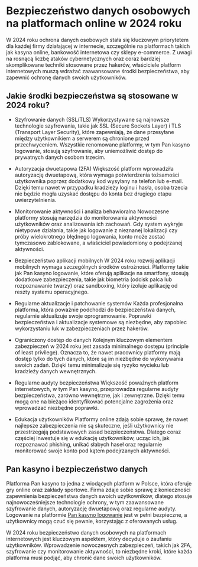 # Bezpieczeństwo danych osobowych na platformach online w 2024 roku

W 2024 roku ochrona danych osobowych stała się kluczowym priorytetem dla każdej firmy działającej w internecie, szczególnie na platformach takich jak kasyna online, bankowość internetowa czy sklepy e-commerce. Z uwagi na rosnącą liczbę ataków cybernetycznych oraz coraz bardziej skomplikowane techniki stosowane przez hakerów, właściciele platform internetowych muszą wdrażać zaawansowane środki bezpieczeństwa, aby zapewnić ochronę danych swoich użytkowników.

## Jakie środki bezpieczeństwa są stosowane w 2024 roku?
- Szyfrowanie danych (SSL/TLS)
Wykorzystywane są najnowsze technologie szyfrowania, takie jak SSL (Secure Sockets Layer) i TLS (Transport Layer Security), które zapewniają, że dane przesyłane między użytkownikiem a serwerem są chronione przed przechwyceniem. Wszystkie renomowane platformy, w tym Pan kasyno logowanie, stosują szyfrowanie, aby uniemożliwić dostęp do prywatnych danych osobom trzecim.

- Autoryzacja dwuetapowa (2FA)
Większość platform wprowadziła autoryzację dwuetapową, która wymaga potwierdzenia tożsamości użytkownika poprzez dodatkowy kod wysyłany na telefon lub e-mail. Dzięki temu nawet w przypadku kradzieży loginu i hasła, osoba trzecia nie będzie mogła uzyskać dostępu do konta bez drugiego etapu uwierzytelnienia.

- Monitorowanie aktywności i analiza behawioralna
Nowoczesne platformy stosują narzędzia do monitorowania aktywności użytkowników oraz analizowania ich zachowań. Gdy system wykryje nietypowe działania, takie jak logowanie z nieznanej lokalizacji czy próby wielokrotnego błędnego logowania, konto może zostać tymczasowo zablokowane, a właściciel powiadomiony o podejrzanej aktywności.

- Bezpieczeństwo aplikacji mobilnych
W 2024 roku rozwój aplikacji mobilnych wymaga szczególnych środków ostrożności. Platformy takie jak Pan kasyno logowanie, które oferują aplikacje na smartfony, stosują dodatkowe zabezpieczenia, takie jak biometria (odcisk palca lub rozpoznawanie twarzy) oraz sandboxing, który izoluje aplikację od reszty systemu operacyjnego.

- Regularne aktualizacje i patchowanie systemów
Każda profesjonalna platforma, która poważnie podchodzi do bezpieczeństwa danych, regularnie aktualizuje swoje oprogramowanie. Poprawki bezpieczeństwa i aktualizacje systemowe są niezbędne, aby zapobiec wykorzystaniu luk w zabezpieczeniach przez hakerów.

- Ograniczony dostęp do danych
Kolejnym kluczowym elementem zabezpieczeń w 2024 roku jest zasada minimalnego dostępu (principle of least privilege). Oznacza to, że nawet pracownicy platformy mają dostęp tylko do tych danych, które są im niezbędne do wykonywania swoich zadań. Dzięki temu minimalizuje się ryzyko wycieku lub kradzieży danych wewnętrznych.

- Regularne audyty bezpieczeństwa
Większość poważnych platform internetowych, w tym Pan kasyno, przeprowadza regularne audyty bezpieczeństwa, zarówno wewnętrzne, jak i zewnętrzne. Dzięki temu mogą one na bieżąco identyfikować potencjalne zagrożenia oraz wprowadzać niezbędne poprawki.

- Edukacja użytkowników
Platformy online zdają sobie sprawę, że nawet najlepsze zabezpieczenia nie są skuteczne, jeśli użytkownicy nie przestrzegają podstawowych zasad bezpieczeństwa. Dlatego coraz częściej inwestuje się w edukację użytkowników, ucząc ich, jak rozpoznawać phishing, unikać słabych haseł oraz regularnie monitorować swoje konto pod kątem podejrzanych aktywności.

## Pan kasyno i bezpieczeństwo danych
Platforma Pan kasyno to jedna z wiodących platform w Polsce, która oferuje gry online oraz zakłady sportowe. Firma zdaje sobie sprawę z konieczności zapewnienia bezpieczeństwa danych swoich użytkowników, dlatego stosuje najnowocześniejsze technologie ochrony, w tym zaawansowane szyfrowanie danych, autoryzację dwuetapową oraz regularne audyty. Logowanie na platformie <a href="https://pankasyno.bet/">Pan kasyno logowanie</a> jest w pełni bezpieczne, a użytkownicy mogą czuć się pewnie, korzystając z oferowanych usług.

W 2024 roku bezpieczeństwo danych osobowych na platformach internetowych jest kluczowym aspektem, który decyduje o zaufaniu użytkowników. Wprowadzenie nowoczesnych zabezpieczeń, takich jak 2FA, szyfrowanie czy monitorowanie aktywności, to niezbędne kroki, które każda platforma musi podjąć, aby chronić dane swoich użytkowników.
